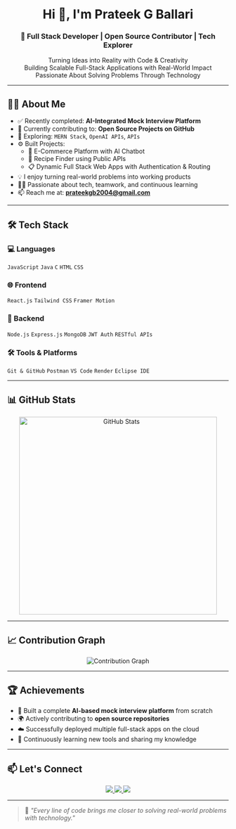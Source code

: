 <h1 align="center">Hi 👋, I'm Prateek G Ballari</h1>
<h3 align="center">🚀 Full Stack Developer | Open Source Contributor | Tech Explorer</h3>

<p align="center">
  Turning Ideas into Reality with Code & Creativity  
  <br/>
  Building Scalable Full-Stack Applications with Real-World Impact  
  <br/>
  Passionate About Solving Problems Through Technology  
</p>

---

## 🧑‍💻 About Me

- ✅ Recently completed: **AI-Integrated Mock Interview Platform**
- 🌱 Currently contributing to: **Open Source Projects on GitHub**
- 🔭 Exploring: `MERN Stack`, `OpenAI APIs`, `APIs`
- ⚙️ Built Projects:
  - 🛒 E-Commerce Platform with AI Chatbot  
  - 🍳 Recipe Finder using Public APIs  
  - 📋 Dynamic Full Stack Web Apps with Authentication & Routing  
- 💡 I enjoy turning real-world problems into working products  
- 👨‍💻 Passionate about tech, teamwork, and continuous learning  
- 📫 Reach me at: **prateekgb2004@gmail.com**

---

## 🛠️ Tech Stack

### 💻 Languages  
`JavaScript` `Java` `C` `HTML` `CSS`

### 🌐 Frontend  
`React.js` `Tailwind CSS` `Framer Motion`

### 🔧 Backend  
`Node.js` `Express.js` `MongoDB` `JWT Auth` `RESTful APIs`

### 🛠 Tools & Platforms  
`Git & GitHub` `Postman` `VS Code` `Render` `Eclipse IDE`

---

## 📊 GitHub Stats

<p align="center">
  <img src="https://github-readme-stats.vercel.app/api?username=prateekgb123&show_icons=true&theme=radical" width="450" alt="GitHub Stats"/>
</p>

---

## 📈 Contribution Graph

<p align="center">
  <img src="https://github-readme-activity-graph.vercel.app/graph?username=prateekgb123&theme=react-dark&area=true&hide_border=true" alt="Contribution Graph"/>
</p>

---

## 🏆 Achievements

- 🧠 Built a complete **AI-based mock interview platform** from scratch  
- 🌍 Actively contributing to **open source repositories**  
- ☁️ Successfully deployed multiple full-stack apps on the cloud  
- 💬 Continuously learning new tools and sharing my knowledge  

---

## 📫 Let's Connect

<p align="center">
  <a href="https://www.linkedin.com/in/prateek-ballari-90436330b/" target="_blank">
    <img src="https://img.shields.io/badge/LinkedIn-blue?style=for-the-badge&logo=linkedin" />
  </a>
  <a href="https://github.com/prateekgb123" target="_blank">
    <img src="https://img.shields.io/badge/GitHub-black?style=for-the-badge&logo=github" />
  </a>
  <a href="mailto:prateekgb2004@gmail.com" target="_blank">
    <img src="https://img.shields.io/badge/Gmail-red?style=for-the-badge&logo=gmail&logoColor=white" />
  </a>
</p>

---

> 💬 *"Every line of code brings me closer to solving real-world problems with technology."*
